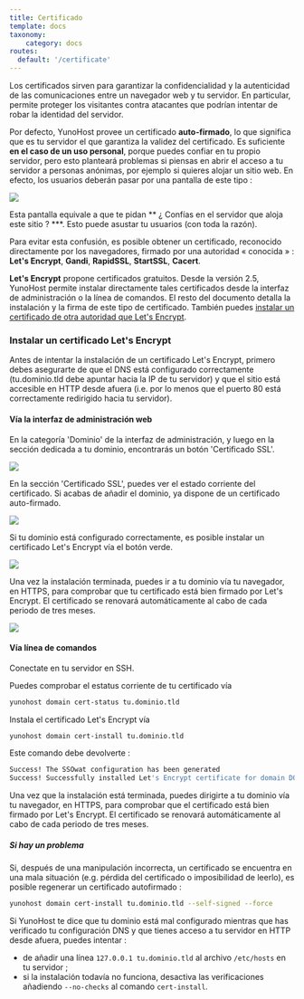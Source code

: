 ```yaml
---
title: Certificado
template: docs
taxonomy:
    category: docs
routes:
  default: '/certificate'
---
```


Los certificados sirven para garantizar la confidencialidad y la autenticidad de las comunicaciones entre un navegador web y tu servidor. En particular, permite proteger los visitantes contra atacantes que podrían intentar de robar la identidad del servidor.

Por defecto, YunoHost provee un certificado **auto-firmado**, lo que significa que es tu servidor el que garantiza la validez del certificado. Es suficiente **en el caso de un uso personal**, porque puedes confiar en tu propio servidor, pero esto planteará problemas si piensas en abrir el acceso a tu servidor a personas anónimas, por ejemplo si quieres alojar un sitio web.
En efecto, los usuarios deberán pasar por una pantalla de este tipo :

![](image://postinstall_error.png)

Esta pantalla equivale a que te pidan ** ¿ Confías en el servidor que aloja este sitio ? ***. Esto puede asustar tu usuarios (con toda la razón).

Para evitar esta confusión, es posible obtener un certificado, reconocido directamente por los navegadores, firmado por una autoridad « conocida » : **Let's Encrypt**, **Gandi**, **RapidSSL**, **StartSSL**, **Cacert**.

**Let's Encrypt** propone certificados gratuitos. Desde la versión 2.5, YunoHost permite instalar directamente tales certificados desde la interfaz de administración o la línea de comandos. El resto del documento detalla la instalación y la firma de este tipo de certificado. También puedes [instalar un certificado de otra autoridad que Let's Encrypt](/certificate_custom).

### Instalar un certificado Let's Encrypt

Antes de intentar la instalación de un certificado Let's Encrypt, primero debes asegurarte de que el DNS está configurado correctamente (tu.dominio.tld debe apuntar hacia la IP de tu servidor) y que el sitio está accesible en HTTP desde afuera (i.e. por lo menos que el puerto 80 está correctamente redirigido hacia tu servidor).

#### Vía la interfaz de administración web

En la categoría 'Dominio' de la interfaz de administración, y luego en la sección dedicada a tu dominio, encontrarás un botón 'Certificado SSL'.

![](image://domain-certificate-button-fr.png)

En la sección 'Certificado SSL', puedes ver el estado corriente del certificado.
Si acabas de añadir el dominio, ya dispone de un certificado auto-firmado.

![](image://certificate-before-LE-fr.png)

Si tu dominio está configurado correctamente, es posible instalar un certificado Let's Encrypt vía el botón verde.

![](image://certificate-after-LE-fr.png)

Una vez la instalación terminada, puedes ir a tu dominio vía tu navegador, en HTTPS, para comprobar que tu certificado está bien firmado por Let's Encrypt. El certificado se renovará automáticamente al cabo de cada periodo de tres meses.

![](image://certificate-signed-by-LE.png)

#### Vía línea de comandos

Conectate en tu servidor en SSH.

Puedes comprobar el estatus corriente de tu certificado vía 

```bash
yunohost domain cert-status tu.dominio.tld
```

Instala el certificado Let's Encrypt vía

```bash
yunohost domain cert-install tu.dominio.tld
```

Este comando debe devolverte :

```bash
Success! The SSOwat configuration has been generated
Success! Successfully installed Let's Encrypt certificate for domain DOMAIN.TLD!
```

Una vez que la instalación está terminada, puedes dirigirte a tu dominio vía tu navegador, en HTTPS, para comprobar que el certificado está bien firmado por Let's Encrypt. El certificado se renovará automáticamente al cabo de cada periodo de tres meses.

##### Si hay un problema

Si, después de una manipulación incorrecta, un certificado se encuentra en una mala situación (e.g. pérdida del certificado o imposibilidad de leerlo), es posible regenerar un certificado autofirmado :

```bash
yunohost domain cert-install tu.dominio.tld --self-signed --force
```

Si YunoHost te dice que tu dominio está mal configurado mientras que has verificado tu configuración DNS y que tienes acceso a tu servidor en HTTP desde afuera, puedes intentar :

- de añadir una línea `127.0.0.1 tu.dominio.tld` al archivo `/etc/hosts` en tu servidor ;
- si la instalación todavía no funciona, desactiva las verificaciones añadiendo `--no-checks` al comando `cert-install`.
